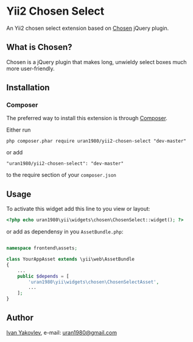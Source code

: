 # Yii2 Chosen Select

An Yii2 chosen select extension based on [Chosen](http://harvesthq.github.io/chosen/) jQuery plugin.


## What is Chosen?
Chosen is a jQuery plugin that makes long, unwieldy select boxes much more user-friendly.


## Installation


### Composer

The preferred way to install this extension is through [Composer](http://getcomposer.org/).

Either run

```
php composer.phar require uran1980/yii2-chosen-select "dev-master"
```

or add

```
"uran1980/yii2-chosen-select": "dev-master"
```

to the require section of your ```composer.json```


## Usage

To activate this widget add this line to you view or layout:

```php
<?php echo uran1980\yii\widgets\chosen\ChosenSelect::widget(); ?>
```

or add as dependensy in you ```AssetBundle.php```:

```php

namespace frontend\assets;

class YourAppAsset extends \yii\web\AssetBundle
{
    ...
    public $depends = [
        'uran1980\yii\widgets\chosen\ChosenSelectAsset',
        ...
    ];
}
```


## Author

[Ivan Yakovlev](https://github.com/uran1980/), e-mail: [uran1980@gmail.com](mailto:uran1980@gmail.com)
